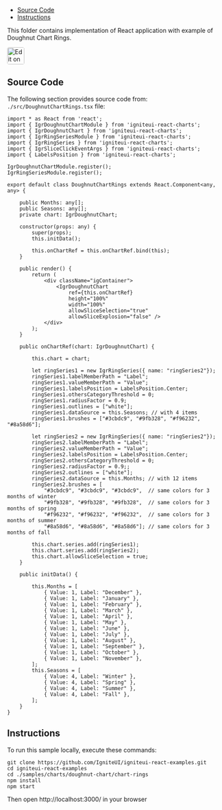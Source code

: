 <!-- NOTE: do not change this file because it will be auto re-generated from template file: -->
<!-- https://github.com/IgniteUI/igniteui-react-examples/tree/master/templates/sample/ReadMe.md -->

<!-- ## Table of Contents -->
<!-- - [Sample Preview](#Sample-Preview) -->
- [Source Code](#Source-Code)
- [Instructions](#Instructions)

This folder contains implementation of React application with example of Doughnut Chart Rings.
<!-- in the Doughnut Chart component -->
<!-- [Doughnut Chart](https://infragistics.com/Reactsite/components/doughnut-chart.html) -->

<html lang="en" xmlns="http://www.w3.org/1999/xhtml">
    <body>
        <a target="_blank" href="https://codesandbox.io/s/github/IgniteUI/igniteui-react-examples/tree/master/samples/charts/doughnut-chart/chart-rings?fontsize=14&hidenavigation=1&theme=dark&view=preview&file=/src/DoughnutChartRings.tsx" rel="noopener noreferrer">
            <img height="40px" style="border-radius: 0.25rem" alt="Edit on CodeSandbox" src="https://static.infragistics.com/xplatform/images/sandbox/code.png"/>
        </a>
        <!-- <a target="_blank"
href="https://codesandbox.io/s/github/IgniteUI/igniteui-react-examples/tree/master/samples/maps/geo-map/binding-csv-points?fontsize=14&hidenavigation=1&theme=dark&view=preview">
            <img alt="Edit Sample" src="https://codesandbox.io/static/img/play-codesandbox.svg"/>
        </a> -->
        <!-- <a target="_blank" style="margin-left: 0.5rem"
href="https://codesandbox.io/embed/github/IgniteUI/igniteui-react-examples/tree/master/samples/charts/doughnut-chart/chart-rings?fontsize=14&hidenavigation=1&theme=dark&view=preview&file=/src/DoughnutChartRings.tsx">
            <img height="40px" style="border-radius: 5px" alt="View on CodeSandbox" src="https://static.infragistics.com/xplatform/images/sandbox/view.png"/>
        </a> -->
        <!-- <a target="_blank"
href="https://codesandbox.io/embed/github/IgniteUI/igniteui-react-examples/tree/master/samples/maps/geo-map/binding-csv-points?fontsize=14&hidenavigation=1&theme=dark&view=preview">
            <img alt="View on CodeSandbox" src="https://static.infragistics.com/xplatform/images/sandbox/view.png"/>
        </a>
https://codesandbox.io/embed/react-treemap-overview-rtb45
https://codesandbox.io/static/img/play-codesandbox.svg
https://codesandbox.io/embed/react-treemap-overview-rtb45?view=browser -->
    </body>
</html>

<!-- ## Sample Preview -->

<!-- <iframe
  src="https://codesandbox.io/embed/github/IgniteUI/igniteui-react-examples/tree/master/samples/charts/doughnut-chart/chart-rings?fontsize=14&hidenavigation=1&theme=dark&view=preview&file=/src/DoughnutChartRings.tsx"
  style="width:100%; height:400px; border:0; border-radius: 4px; overflow:hidden;"
  allow="accelerometer; ambient-light-sensor; camera; encrypted-media; geolocation; gyroscope; hid; microphone; midi; payment; usb; vr"
  sandbox="allow-forms allow-modals allow-popups allow-presentation allow-same-origin allow-scripts"
></iframe> -->

## Source Code

The following section provides source code from:
`./src/DoughnutChartRings.tsx` file:

```tsx
import * as React from 'react';
import { IgrDoughnutChartModule } from 'igniteui-react-charts';
import { IgrDoughnutChart } from 'igniteui-react-charts';
import { IgrRingSeriesModule } from 'igniteui-react-charts';
import { IgrRingSeries } from 'igniteui-react-charts';
import { IgrSliceClickEventArgs } from 'igniteui-react-charts';
import { LabelsPosition } from 'igniteui-react-charts';

IgrDoughnutChartModule.register();
IgrRingSeriesModule.register();

export default class DoughnutChartRings extends React.Component<any, any> {

    public Months: any[];
    public Seasons: any[];
    private chart: IgrDoughnutChart;

    constructor(props: any) {
        super(props);
        this.initData();

        this.onChartRef = this.onChartRef.bind(this);
    }

    public render() {
        return (
            <div className="igContainer">
                <IgrDoughnutChart
                    ref={this.onChartRef}
                    height="100%"
                    width="100%"
                    allowSliceSelection="true"
                    allowSliceExplosion="false" />
            </div>
        );
    }

    public onChartRef(chart: IgrDoughnutChart) {

        this.chart = chart;

        let ringSeries1 = new IgrRingSeries({ name: "ringSeries2"});
        ringSeries1.labelMemberPath = "Label";
        ringSeries1.valueMemberPath = "Value";
        ringSeries1.labelsPosition = LabelsPosition.Center;
        ringSeries1.othersCategoryThreshold = 0;
        ringSeries1.radiusFactor = 0.9;
        ringSeries1.outlines = ["white"];
        ringSeries1.dataSource = this.Seasons; // with 4 items
        ringSeries1.brushes = ["#3cbdc9", "#9fb328", "#f96232", "#8a58d6"];

        let ringSeries2 = new IgrRingSeries({ name: "ringSeries2"});
        ringSeries2.labelMemberPath = "Label";
        ringSeries2.valueMemberPath = "Value";
        ringSeries2.labelsPosition = LabelsPosition.Center;
        ringSeries2.othersCategoryThreshold = 0;
        ringSeries2.radiusFactor = 0.9;;
        ringSeries2.outlines = ["white"];
        ringSeries2.dataSource = this.Months; // with 12 items
        ringSeries2.brushes = [
            "#3cbdc9", "#3cbdc9", "#3cbdc9",  // same colors for 3 months of winter
            "#9fb328", "#9fb328", "#9fb328",  // same colors for 3 months of spring
            "#f96232", "#f96232", "#f96232",  // same colors for 3 months of summer
            "#8a58d6", "#8a58d6", "#8a58d6"]; // same colors for 3 months of fall

        this.chart.series.add(ringSeries1);
        this.chart.series.add(ringSeries2);
        this.chart.allowSliceSelection = true;
    }

    public initData() {

        this.Months = [
            { Value: 1, Label: "December" },
            { Value: 1, Label: "January" },
            { Value: 1, Label: "February" },
            { Value: 1, Label: "March" },
            { Value: 1, Label: "April" },
            { Value: 1, Label: "May" },
            { Value: 1, Label: "June" },
            { Value: 1, Label: "July" },
            { Value: 1, Label: "August" },
            { Value: 1, Label: "September" },
            { Value: 1, Label: "October" },
            { Value: 1, Label: "November" },
        ];
        this.Seasons = [
            { Value: 4, Label: "Winter" },
            { Value: 4, Label: "Spring" },
            { Value: 4, Label: "Summer" },
            { Value: 4, Label: "Fall" },
        ];
    }
}

```

## Instructions
To run this sample locally, execute these commands:

```
git clone https://github.com/IgniteUI/igniteui-react-examples.git
cd igniteui-react-examples
cd ./samples/charts/doughnut-chart/chart-rings
npm install
npm start

```

Then open http://localhost:3000/ in your browser

